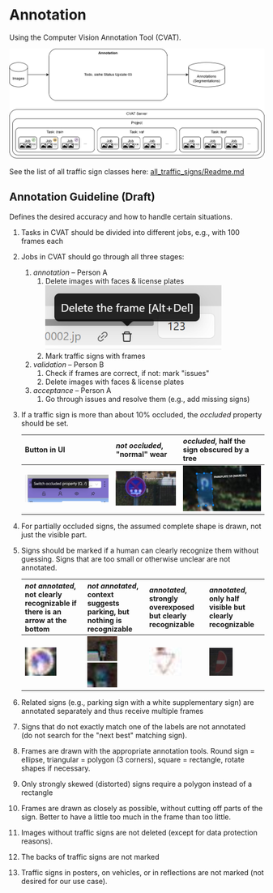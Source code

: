# Annotation
Using the Computer Vision Annotation Tool (CVAT).

![tsr_annotation.png](../docs/img/tsr_annotation.png)

See the list of all traffic sign classes here: [all_traffic_signs/Readme.md](all_traffic_signs/Readme.md)

## Annotation Guideline (Draft)

Defines the desired accuracy and how to handle certain situations.

1. Tasks in CVAT should be divided into different jobs, e.g., with 100 frames each
2. Jobs in CVAT should go through all three stages:
   1. *annotation* – Person A
      1. Delete images with faces & license plates ![Delete Frame](/docs/img/cvat_delete_frame.png)  
      2. Mark traffic signs with frames
   2. *validation* – Person B
      1. Check if frames are correct, if not: mark "issues"
      2. Delete images with faces & license plates
   3. *acceptance* – Person A
      1. Go through issues and resolve them (e.g., add missing signs)
3. If a traffic sign is more than about 10% occluded, the *occluded* property should be set. 

    | Button in UI                                          | *not occluded*, "normal" wear                           | *occluded*, half the sign obscured by a tree    |
    |-------------------------------------------------------|---------------------------------------------------------|-------------------------------------------------|
    | ![Switch Occluded Property](/docs/img/cvat_occluded_button.png) | ![not occluded example image](/docs/img/not_occluded_example.png) | ![occluded example image](/docs/img/occluded_example.png) |

4. For partially occluded signs, the assumed complete shape is drawn, not just the visible part.
5. Signs should be marked if a human can clearly recognize them without guessing. Signs that are too small or otherwise unclear are not annotated.
    
    | *not annotated*, not clearly recognizable if there is an arrow at the bottom | *not annotated*, context suggests parking, but nothing is recognizable            | *annotated*, strongly overexposed but clearly recognizable                            | *annotated*, only half visible but clearly recognizable |
    |------------------------------------------------------------------------------|-----------------------------------------------------------------------------------|---------------------------------------------------------------------------------------|---------------------------------------------------------|
    | ![](/docs/img/not_annotated_example_1.png)                                   | ![](/docs/img/not_annotated_example_2.png) ![](/docs/img/not_annotated_example_3.png)                 | ![](/docs/img/annotated_example_1.png)                                                          | ![](/docs/img/annotated_example_2.png)                            |

6. Related signs (e.g., parking sign with a white supplementary sign) are annotated separately and thus receive multiple frames
7. Signs that do not exactly match one of the labels are not annotated  
   (do not search for the "next best" matching sign).
8. Frames are drawn with the appropriate annotation tools. Round sign = ellipse, triangular = polygon (3 corners), square = rectangle, rotate shapes if necessary.
9. Only strongly skewed (distorted) signs require a polygon instead of a rectangle
10. Frames are drawn as closely as possible, without cutting off parts of the sign. Better to have a little too much in the frame than too little. 
11. Images without traffic signs are not deleted (except for data protection reasons).
12. The backs of traffic signs are not marked
13. Traffic signs in posters, on vehicles, or in reflections are not marked (not desired for our use case). 
